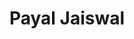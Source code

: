 ---
title: Payal Jaiswal
biosmall: "Payal is a 2022 batch student of Government Medical College, Ratlam"
biolarge:
avatar: f
twitter:
instagram:
multiple: false
---